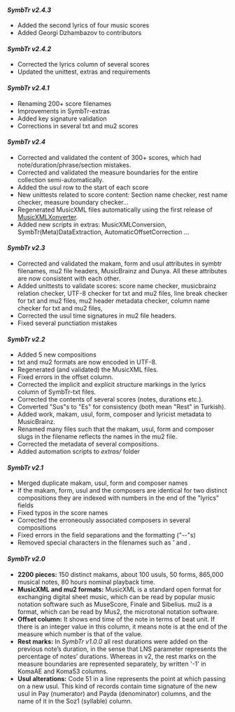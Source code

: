 #### *SymbTr v2.4.3*
 - Added the second lyrics of four music scores
 - Added Georgi Dzhambazov to contributors

#### *SymbTr v2.4.2*
 - Corrected the lyrics column of several scores
 - Updated the unittest, extras and requirements

#### *SymbTr v2.4.1*
 - Renaming 200+ score filenames
 - Improvements in SymbTr-extras
 - Added key signature validation
 - Corrections in several txt and mu2 scores

#### *SymbTr v2.4*
- Corrected and validated the content of 300+ scores, which had note/duration/phrase/section mistakes.
- Corrected and validated the measure boundaries for the entire collection semi-automatically.
- Added the usul row to the start of each score
- New unittests related to score content: Section name checker, rest name checker, measure boundary checker...
- Regenerated MusicXML files automatically using the first release of [MusicXMLXonverter](https://github.com/burakuyar/MusicXMLConverter).
- Added new scripts in extras: MusicXMLConversion, SymbTr(Meta)DataExtraction, AutomaticOffsetCorrection ...

#### *SymbTr v2.3*
- Corrected and validated the makam, form and usul attributes in symbtr filenames, mu2 file headers, MusicBrainz and Dunya. All these attributes are now consistent with each other. 
- Added unittests to validate scores: score name checker, musicbrainz relation checker, UTF-8 checker for txt and mu2 files, line break checker for txt and mu2 files, mu2 header metadata checker, column name checker for txt and mu2 files, 
- Corrected the usul time signatures in mu2 file headers. 
- Fixed several punctiation mistakes

#### *SymbTr v2.2*
- Added 5 new compositions
- txt and mu2 formats are now encoded in UTF-8.
- Regenerated (and validated) the MusicXML files.
- Fixed errors in the offset column.
- Corrected the implicit and explicit structure markings in the lyrics column of SymbTr-txt files.
- Corrected the contents of several scores (notes, durations etc.).
- Converted "Sus"s to "Es" for consistency (both mean "Rest" in Turkish).
- Added work, makam, usul, form, composer and lyricist metadata to MusicBrainz.
- Renamed many files such that the makam, usul, form and composer slugs in the filename reflects the names in the mu2 file.
- Corrected the metadata of several compositions.
- Added automation scripts to _extras/_ folder

#### *SymbTr v2.1*
- Merged duplicate makam, usul, form and composer names
- If the makam, form, usul and the composers are identical for two distinct compositions they are indexed with numbers in the end of the "lyrics" fields
- Fixed typos in the score names
- Corrected the erroneously associated composers in several compositions 
- Fixed errors in the field separations and the formatting ("--"s)
- Removed special characters in the filenames such as ' and .

#### *SymbTr v2.0*
- __2200 pieces:__ 150 distinct makams, about 100 usuls, 50 forms, 865,000 musical notes, 80 hours nominal playback time.
- __MusicXML and mu2 formats:__ MusicXML is a standard open format for exchanging digital sheet music, which can be read by popular music notation software such as MuseScore, Finale and Sibelius. mu2 is a format, which can be read by Mus2, the microtonal notation software. 
- __Offset column:__ It shows end time of the note in terms of beat unit. If there is an integer value in this column, it means note is at the end of the measure which number is that of the value.
- __Rest marks:__ In *SymbTr v1.0.0* all rest durations were added on the previous note’s duration, in the sense that LNS parameter represents the percentage of notes’ durations. Whereas in v2, the rest marks on the measure boundaries are represented separately, by written '-1' in KomaAE and Koma53 columns.
- __Usul alterations:__ Code 51 in a line represents the point at which passing on a new usul. This kind of records contain time signature of the new usul in Pay (numerator) and Payda (denominator) columns, and the name of it in the Soz1 (syllable) column.
